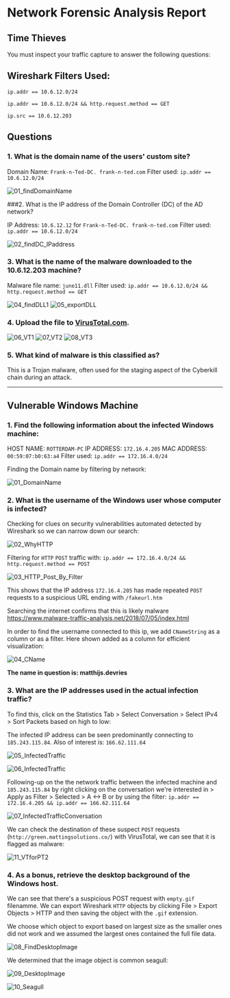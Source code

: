 # Network Forensic Analysis Report


## Time Thieves 
You must inspect your traffic capture to answer the following questions:

## Wireshark Filters Used:

`ip.addr == 10.6.12.0/24`

`ip.addr == 10.6.12.0/24 && http.request.method == GET`

`ip.src == 10.6.12.203`

## Questions 

### 1. What is the domain name of the users' custom site?

Domain Name: `Frank-n-Ted-DC. frank-n-ted.com`
Filter used: `ip.addr == 10.6.12.0/24`

![01_findDomainName](https://raw.githubusercontent.com/yffenim/final_project/main/NetworkForensicsImages/01_findDomainName.png)

###2. What is the IP address of the Domain Controller (DC) of the AD network?

IP Address: `10.6.12.12` for `Frank-n-Ted-DC. frank-n-ted.com`
Filter used: `ip.addr == 10.6.12.0/24`

![02_findDC_IPaddress](https://raw.githubusercontent.com/yffenim/final_project/main/NetworkForensicsImages/02_findDC_IPaddress.png)

### 3. What is the name of the malware downloaded to the 10.6.12.203 machine?

Malware file name: `june11.dll`
Filter used: `ip.addr == 10.6.12.0/24 && http.request.method == GET`

![04_findDLL1](https://raw.githubusercontent.com/yffenim/final_project/main/NetworkForensicsImages/04_findDLL1.png)
![05_exportDLL]()

### 4. Upload the file to [VirusTotal.com](https://www.virustotal.com/gui/). 

![06_VT1](https://raw.githubusercontent.com/yffenim/final_project/main/NetworkForensicsImages/05_exportDLL.png)
![07_VT2](https://raw.githubusercontent.com/yffenim/final_project/main/NetworkForensicsImages/06_VT1.png)
![08_VT3](https://github.com/yffenim/final_project/blob/main/NetworkForensicsImages/08_VT3.png)

### 5. What kind of malware is this classified as?

This is a Trojan malware, often used for the staging aspect of the Cyberkill chain during an attack.

---

## Vulnerable Windows Machine

### 1. Find the following information about the infected Windows machine:

HOST NAME: `ROTTERDAM-PC`
IP ADDRESS: `172.16.4.205`
MAC ADDRESS: `00:59:07:b0:63:a4`
Filter used: `ip.addr == 172.16.4.0/24`

Finding the Domain name by filtering by network: 

![01_DomainName](https://raw.githubusercontent.com/yffenim/final_project/main/NetworkForensicsImages/01_DomainName.png)
    
### 2. What is the username of the Windows user whose computer is infected?

Checking for clues on security vulnerabilities automated detected by Wireshark so we can narrow down our search:

![02_WhyHTTP](https://raw.githubusercontent.com/yffenim/final_project/main/NetworkForensicsImages/02_WhyHTTP.png)

Filtering for `HTTP` `POST` traffic with: `ip.addr == 172.16.4.0/24 && http.request.method == POST`

![03_HTTP_Post_By_Filter](https://raw.githubusercontent.com/yffenim/final_project/main/NetworkForensicsImages/03_HTTP_Post_By_Filter.png)

This shows that the IP address `172.16.4.205` has made repeated `POST` requests to a suspicious URL ending with `/fakeurl.htm`

Searching the internet confirms that this is likely malware  https://www.malware-traffic-analysis.net/2018/07/05/index.html

In order to find the username connected to this ip, we add `CNameString` as a column or as a filter. Here shown added as a column for efficient visualization:

![04_CName](https://raw.githubusercontent.com/yffenim/final_project/main/NetworkForensicsImages/04_CName.png)

**The name in question is: matthijs.devries**

### 3. What are the IP addresses used in the actual infection traffic?

To find this, click on the Statistics Tab > Select Conversation > Select IPv4 > Sort Packets based on high to low:

The infected IP address can be seen predominantly connecting to `185.243.115.84`. Also of interest is: `166.62.111.64`

![05_InfectedTraffic](https://raw.githubusercontent.com/yffenim/final_project/main/NetworkForensicsImages/05_InfectedTraffic.png)

![06_InfectedTraffic](https://raw.githubusercontent.com/yffenim/final_project/main/NetworkForensicsImages/06_InfectedTraffic.png)

Following-up on the the network traffic between the infected machine and `185.243.115.84` by right clicking on the conversation we're interested in > Apply as Filter > Selected > A <-> B or by using the filter: `ip.addr == 172.16.4.205 && ip.addr == 166.62.111.64`

![07_InfectedTrafficConversation](https://raw.githubusercontent.com/yffenim/final_project/main/NetworkForensicsImages/07_InfectedTrafficConversation.png)

We can check the destination of these suspect `POST` requests (`http://green.mattingsolutions.co/`) with VirusTotal, we can see that it is flagged as malware:

![11_VTforPT2]()

### 4. As a bonus, retrieve the desktop background of the Windows host.

We can see that there's a suspicious POST request with `empty.gif` filenamme. We can export Wireshark `HTTP` objects by clicking File > Export Objects > HTTP and then saving the object with the `.gif` extension. 

We choose which object to export based on largest size as the smaller ones did not work and we assumed the largest ones contained the full file data. 

![08_FindDesktopImage](https://raw.githubusercontent.com/yffenim/final_project/main/NetworkForensicsImages/08_FindDesktopImage.png)

We determined that the image object is common seagull:

![09_DesktopImage](https://raw.githubusercontent.com/yffenim/final_project/main/NetworkForensicsImages/09_DesktopImage.gif)

![10_Seagull](https://raw.githubusercontent.com/yffenim/final_project/main/NetworkForensicsImages/10_Seagull.png)

